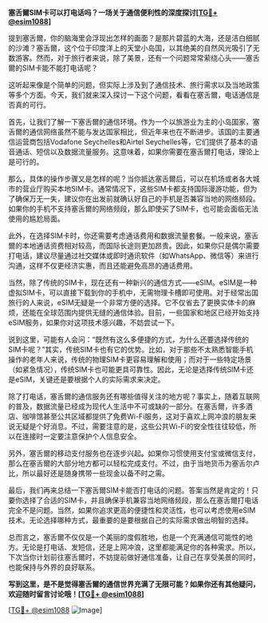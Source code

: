 **塞舌爾SIM卡可以打电话吗？一场关于通信便利性的深度探讨[[TG💪+ @esim1088](https://t.me/s/esim1088)]**

提到塞舌爾，你的脑海里会浮现出怎样的画面？是那片碧蓝的大海，还是洁白细腻的沙滩？塞舌爾，这个位于印度洋上的天堂小岛国，以其绝美的自然风光吸引了无数游客。然而，对于旅行者来说，除了美景，还有一个问题常常萦绕心头——塞舌爾的SIM卡能不能打电话呢？

这听起来像是个简单的问题，但实际上涉及到了通信技术、旅行需求以及当地政策等多个方面。今天，我们就来深入探讨一下这个问题，看看在塞舌爾，电话通信是否真的可行。

首先，让我们了解一下塞舌爾的通信环境。作为一个以旅游业为主的小岛国家，塞舌爾的通信网络虽然不能与发达国家相比，但近年来也在不断进步。该国的主要通信运营商包括Vodafone Seychelles和Airtel Seychelles等，它们提供了基本的语音通话、短信以及数据流量服务。这意味着，如果你需要在塞舌爾打电话，理论上是可行的。

那么，具体的操作步骤又是怎样的呢？当你抵达塞舌爾后，可以在机场或者各大城市的营业厅购买本地SIM卡。通常情况下，这些SIM卡都支持国际漫游功能，但为了确保万无一失，建议你在出发前就确认好自己的手机是否兼容当地的网络频段。如果你的手机不支持塞舌爾的网络频段，那么即使买了SIM卡，也可能会面临无法使用的尴尬局面。

此外，在选择SIM卡时，你还需要考虑通话费用和数据流量套餐。一般来说，塞舌爾的本地通话资费相对较高，而国际长途则更加昂贵。因此，如果你只是偶尔需要打电话，建议尽量通过社交媒体或即时通讯软件（如WhatsApp、微信等）来进行沟通，这样不仅更经济实惠，而且还能避免高昂的通话费用。

当然，除了传统的SIM卡，现在还有一种新兴的通信方式——eSIM。eSIM是一种虚拟SIM卡，可以直接下载到你的手机中，无需物理卡槽即可使用。对于经常出国旅行的人来说，eSIM无疑是一个非常方便的选择。它不仅省去了更换实体卡的麻烦，还能在全球范围内提供无缝的通信体验。目前，一些国家和地区已经开始支持eSIM服务，如果你对这项技术感兴趣，不妨尝试一下。

说到这里，可能有人会问：“既然有这么多便捷的方式，为什么还要选择传统的SIM卡呢？”其实，传统SIM卡也有它的优势。比如，对于那些不太熟悉智能手机操作的老年人来说，传统的物理SIM卡更容易理解和使用；而对于一些特定场景（如紧急情况），传统SIM卡也可能更具可靠性。因此，无论是选择传统SIM卡还是eSIM，关键还是要根据个人的实际需求来决定。

除了打电话，塞舌爾的通信服务还有哪些值得关注的地方呢？事实上，随着互联网的普及，数据流量已经成为现代人生活中不可或缺的一部分。在塞舌爾，许多酒店、咖啡馆甚至公共区域都提供了免费Wi-Fi服务，这对于喜欢上网冲浪的朋友来说无疑是个好消息。不过，需要注意的是，这些公共Wi-Fi的安全性往往较低，所以在连接时一定要注意保护个人信息安全。

另外，塞舌爾的移动支付服务也在逐步兴起。如果你习惯使用支付宝或微信支付，那么在塞舌爾的大部分地方都可以轻松完成支付。不过，由于当地货币为塞舌尔卢比，所以最好还是随身携带一些现金以备不时之需。

最后，我们再来总结一下塞舌爾SIM卡能否打电话的问题。答案当然是肯定的！只要你选择了合适的SIM卡，并且确保手机兼容当地网络频段，那么在塞舌爾打电话完全不是问题。当然，如果你追求更高的便捷性和灵活性，也可以考虑使用eSIM技术。无论选择哪种方式，最重要的是要根据自己的实际需求做出明智的选择。

总而言之，塞舌爾不仅仅是一个美丽的度假胜地，也是一个充满通信可能性的地方。无论是打电话、发短信，还是上网冲浪，这里都能满足你的各种需求。所以，下次当你计划前往塞舌爾时，不妨提前做好通信准备，让自己在享受美景的同时，也能保持与外界的良好联系。

**写到这里，是不是觉得塞舌爾的通信世界充满了无限可能？如果你还有其他疑问，欢迎随时留言讨论哦！[[TG💪+ @esim1088](https://t.me/s/esim1088)]**

[[TG💪+ @esim1088](https://t.me/s/esim1088) ![Image](https://i.postimg.cc/4NQfJmqS/Snipaste-2025-05-13-00-14-12.png)]